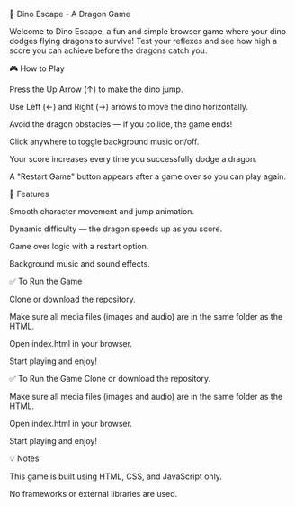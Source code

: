 🐉 Dino Escape - A Dragon Game


Welcome to Dino Escape, a fun and simple browser game where your dino dodges flying dragons to survive! Test your reflexes and see how high a score you can achieve before the dragons catch you.


🎮 How to Play


Press the Up Arrow (↑) to make the dino jump.

Use Left (←) and Right (→) arrows to move the dino horizontally.

Avoid the dragon obstacles — if you collide, the game ends!

Click anywhere to toggle background music on/off.

Your score increases every time you successfully dodge a dragon.

A "Restart Game" button appears after a game over so you can play again.

🚀 Features


Smooth character movement and jump animation.

Dynamic difficulty — the dragon speeds up as you score.

Game over logic with a restart option.

Background music and sound effects.


✅ To Run the Game


Clone or download the repository.

Make sure all media files (images and audio) are in the same folder as the HTML.

Open index.html in your browser.

Start playing and enjoy!

✅ To Run the Game
Clone or download the repository.

Make sure all media files (images and audio) are in the same folder as the HTML.

Open index.html in your browser.

Start playing and enjoy!

💡 Notes


This game is built using HTML, CSS, and JavaScript only.

No frameworks or external libraries are used.



